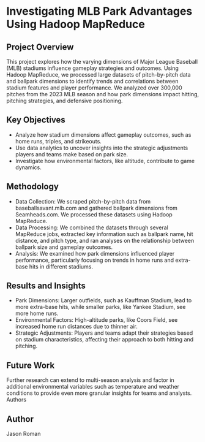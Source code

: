 # Investigating MLB Park Advantages Using Hadoop MapReduce
## Project Overview

This project explores how the varying dimensions of Major League Baseball (MLB) stadiums influence gameplay strategies and outcomes. Using Hadoop MapReduce, we processed large datasets of pitch-by-pitch data and ballpark dimensions to identify trends and correlations between stadium features and player performance. We analyzed over 300,000 pitches from the 2023 MLB season and how park dimensions impact hitting, pitching strategies, and defensive positioning.
## Key Objectives
   * Analyze how stadium dimensions affect gameplay outcomes, such as home runs, triples, and strikeouts.
   * Use data analytics to uncover insights into the strategic adjustments players and teams make based on park size.
   * Investigate how environmental factors, like altitude, contribute to game dynamics.

## Methodology
   * Data Collection: We scraped pitch-by-pitch data from baseballsavant.mlb.com and gathered ballpark dimensions from Seamheads.com. We processed these datasets using Hadoop MapReduce.
   * Data Processing: We combined the datasets through several MapReduce jobs, extracted key information such as ballpark name, hit distance, and pitch type, and ran analyses on the relationship between ballpark size and gameplay outcomes.
   * Analysis: We examined how park dimensions influenced player performance, particularly focusing on trends in home runs and extra-base hits in different stadiums.

## Results and Insights
  * Park Dimensions: Larger outfields, such as Kauffman Stadium, lead to more extra-base hits, while smaller parks, like Yankee Stadium, see more home runs.
  * Environmental Factors: High-altitude parks, like Coors Field, see increased home run distances due to thinner air.
  * Strategic Adjustments: Players and teams adapt their strategies based on stadium characteristics, affecting their approach to both hitting and pitching.

## Future Work

Further research can extend to multi-season analysis and factor in additional environmental variables such as temperature and weather conditions to provide even more granular insights for teams and analysts.
Authors

## Author
Jason Roman
